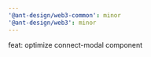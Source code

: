```yaml
---
'@ant-design/web3-common': minor
'@ant-design/web3': minor
---
```


feat: optimize connect-modal component
